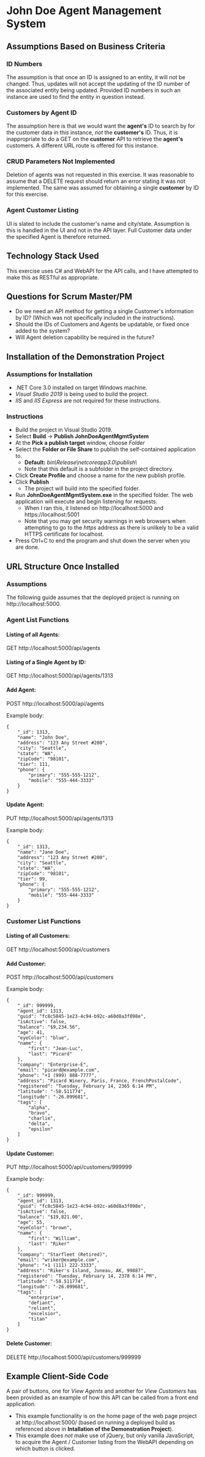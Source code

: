 ﻿# John Doe Agent Management System

## Assumptions Based on Business Criteria
### ID Numbers
The assumption is that once an ID is assigned to an entity, it will not be changed.  Thus, updates will not accept the updating of the ID number of the associated entity being updated.  Provided ID numbers in such an instance are used to find the entity in question instead.

### Customers by Agent ID
The assumption here is that we would want the **agent's** ID to search by for the customer data in this instance, *not* the **customer's** ID.  Thus, it is inappropriate to do a GET on the **customer** API to retrieve the **agent's** customers.  A different URL route is offered for this instance.

### CRUD Parameters Not Implemented
Deletion of agents was not requested in this exercise.  It was reasonable to assume that a DELETE request should return an error stating it was not implemented.  The same was assumed for obtaining a single **customer** by ID for this exercise.

### Agent Customer Listing
UI is slated to include the customer's name and city/state.  Assumption is this is handled in the UI and not in the API layer.  Full Customer data under the specified Agent is therefore returned.

## Technology Stack Used
This exercise uses C# and WebAPI for the API calls, and I have attempted to make this as RESTful as appropriate.

## Questions for Scrum Master/PM
- Do we need an API method for getting a single Customer's information by ID? (Which was not specifically included in the instructions).
- Should the IDs of Customers and Agents be updatable, or fixed once added to the system?
- Will Agent deletion capability be required in the future?

## Installation of the Demonstration Project

### Assumptions for Installation
- .NET Core 3.0 installed on target Windows machine.
- *Visual Studio 2019* is being used to build the project.
- *IIS* and *IIS Express* are not required for these instructions.

### Instructions
- Build the project in Visual Studio 2019.
- Select **Build** -> **Publish JohnDoeAgentMgmtSystem**
- At the **Pick a publish target** window, choose *Folder*
- Select the **Folder or File Share** to publish the self-contained application to.
    - **Default:** *bin\Release\netcoreapp3.0\publish\\*
    - Note that this default is a subfolder in the project directory.
- Click **Create Profile** and choose a name for the new publish profile.
- Click **Publish**
    - The project will build into the specified folder.
- Run **JohnDoeAgentMgmtSystem.exe** in the specified folder.  The web application will execute and begin listening for requests.
    - When I ran this, it listened on http://localhost:5000 and https://localhost:5001
    - Note that you may get security warnings in web browsers when attempting to go to the *https* address as there is unlikely to be a valid HTTPS certificate for localhost.
- Press Ctrl+C to end the program and shut down the server when you are done.

## URL Structure Once Installed

### Assumptions
The following guide assumes that the deployed project is running on http://localhost:5000.

### Agent List Functions
#### Listing of all Agents: 
GET http://localhost:5000/api/agents

#### Listing of a Single Agent by ID: 
GET http://localhost:5000/api/agents/1313

#### Add Agent: 
POST http://localhost:5000/api/agents

Example body:

    {
        "_id": 1313,
        "name": "John Doe",
        "address": "123 Any Street #200",
        "city": "Seattle",
        "state": "WA",
        "zipCode": "98101",
        "tier": 111,
        "phone": {
            "primary": "555-555-1212",
            "mobile": "555-444-3333"
        }
    }

#### Update Agent: 
PUT http://localhost:5000/api/agents/1313

Example body:

    {
        "_id": 1313,
        "name": "Jane Doe",
        "address": "123 Any Street #200",
        "city": "Seattle",
        "state": "WA",
        "zipCode": "98101",
        "tier": 99,
        "phone": {
            "primary": "555-555-1212",
            "mobile": "555-444-3333"
        }
    }

### Customer List Functions
#### Listing of all Customers: 
GET http://localhost:5000/api/customers

#### Add Customer: 
POST http://localhost:5000/api/customers

Example body:

    {
        "_id": 999999,
        "agent_id": 1313,
        "guid": "fc8c5845-1e23-4c94-b92c-a60d8a3f098e",
        "isActive": false,
        "balance": "$9,234.56",
        "age": 41,
        "eyeColor": "blue",
        "name": {
            "first": "Jean-Luc",
            "last": "Picard"
        },
        "company": "Enterprise-E",
        "email": "picard@example.com",
        "phone": "+1 (999) 888-7777",
        "address": "Picard Winery, Paris, France, FrenchPostalCode",
        "registered": "Tuesday, February 14, 2365 6:14 PM",
        "latitude": "-58.511774",
        "longitude": "-26.099681",
        "tags": [
            "alpha",
            "bravo",
            "charlie",
            "delta",
            "epsilon"
        ]
    }

#### Update Customer: 
PUT http://localhost:5000/api/customers/999999

Example body:

    {
        "_id": 999999,
        "agent_id": 1313,
        "guid": "fc8c5845-1e23-4c94-b92c-a60d8a3f098e",
        "isActive": false,
        "balance": "$19,821.00",
        "age": 55,
        "eyeColor": "brown",
        "name": {
            "first": "William",
            "last": "Riker"
        },
        "company": "Starfleet (Retired)",
        "email": "wriker@example.com",
        "phone": "+1 (111) 222-3333",
        "address": "Riker's Island, Juneau, AK, 99887",
        "registered": "Tuesday, February 14, 2378 6:14 PM",
        "latitude": "-58.511774",
        "longitude": "-26.099681",
        "tags": [
            "enterprise",
            "defiant",
            "reliant",
            "excelsior",
            "titan"
        ]
    }

#### Delete Customer: 
DELETE http://localhost:5000/api/customers/999999

## Example Client-Side Code
A pair of buttons, one for *View Agents* and another for *View Customers* has been provided as an example of how this API can be called from a front end application.
- This example functionality is on the home page of the web page project at http://localhost:5000/ (based on running a deployed build as referenced above in **Intallation of the Demonstration Project**).
- This example does *not* make use of jQuery, but only vanilla JavaScript, to acquire the Agent / Customer listing from the WebAPI depending on which button is clicked.
